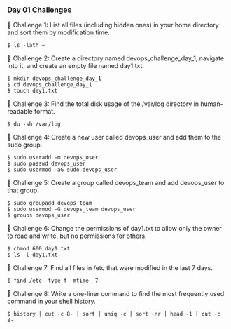 ### Day 01 Challenges


🔹 Challenge 1: List all files (including hidden ones) in your home directory and sort them by modification time.

    $ ls -lath ~

🔹 Challenge 2: Create a directory named devops_challenge_day_1, navigate into it, and create an empty file named day1.txt.

    $ mkdir devops_challenge_day_1
    $ cd devops_challenge_day_1
    $ touch day1.txt

🔹 Challenge 3: Find the total disk usage of the /var/log directory in human-readable format.

    $ du -sh /var/log

🔹 Challenge 4: Create a new user called devops_user and add them to the sudo group.

    $ sudo useradd -m devops_user
    $ sudo passwd devops_user
    $ sudo usermod -aG sudo devops_user   

🔹 Challenge 5: Create a group called devops_team and add devops_user to that group.

    $ sudo groupadd devops_team
    $ sudo usermod -G devops_team devops_user
    $ groups devops_user
    

🔹 Challenge 6: Change the permissions of day1.txt to allow only the owner to read and write, but no permissions for others.

    $ chmod 600 day1.txt
    $ ls -l day1.txt

🔹 Challenge 7: Find all files in /etc that were modified in the last 7 days.

    $ find /etc -type f -mtime -7

🔹 Challenge 8: Write a one-liner command to find the most frequently used command in your shell history.

    $ history | cut -c 8- | sort | uniq -c | sort -nr | head -1 | cut -c 8-
 
